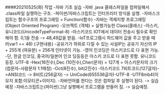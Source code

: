 ####20210525(화) 작업
-자바 기초 실습
-자바 .java 클래스파일을  컴파일해서  .class파일 실행하는 구조.
-파이썬/자바스크립트는 인터프리터 방식을 실행.
-자바스크립트는 함수구조의 프로그래밍 = Function(함수)
-자바는 객체지향 프로그래밍(Object Oriented Program)
-오브젝트 (객체) = 실행가능한 Class(클래스)
-아스키,유니코드(UnicodeTypeFormat-8)
-아스키코드 IOT에서 데이터 전송시 필수로 확인해야 함. 0,1을 전송 -> 48,49값을 받음.
-IoT프로그램시 하드웨어 값을 주고 받을 때 if(var1 == 48) {구현내용}
-공유기가 하위로 다질 수 있는 사설IP는 공유기 자신의 IP + 255개 (여유분) = 256개 인터넷이 가능.
-영어 인코딩은 아스키코드로 다 표현 가능.
-단, 한글 인코딩, 중국어/일본어 인코 딩등등은 아스키 코드로 다 표현 못함. 유니코드 등장. UTF-8
-Hex(16진수),Dec (10진수),Cher(문자) = 127개 = 아스키문자의 크기(컴문자-사람문자 1:1매칭)
-Oct(8진수), bit(2진수)
-아스키코드 7비트코드(127글자)->ANSI코드 -> 8비트(256글자) -> UniCode(655536글자)-UTF-8
-UTF8mb4(이모지 포함:이모티콘+이미지).
-자바언어를 한다는 것은 컴파일 후 실행이 된다. -> 실습예정
-자바스크립트는(파이썬)그냥 실행해서 프로그램을 만들어 짐. -> 실습예정.